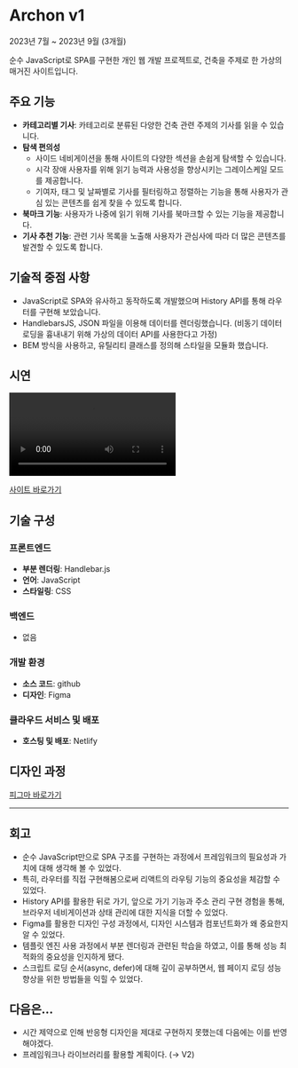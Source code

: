 # Archon v1

2023년 7월 ~ 2023년 9월 (3개월)

순수 JavaScript로 SPA를 구현한 개인 웹 개발 프로젝트로, 건축을 주제로 한 가상의 매거진 사이트입니다.

## 주요 기능

- **카테고리별 기사**: 카테고리로 분류된 다양한 건축 관련 주제의 기사를 읽을 수 있습니다.
- **탐색 편의성**
  - 사이드 네비게이션을 통해 사이트의 다양한 섹션을 손쉽게 탐색할 수 있습니다.
  - 시각 장애 사용자를 위해 읽기 능력과 사용성을 향상시키는 그레이스케일 모드를 제공합니다.
  - 기여자, 태그 및 날짜별로 기사를 필터링하고 정렬하는 기능을 통해 사용자가 관심 있는 콘텐츠를 쉽게 찾을 수 있도록 합니다.
- **북마크 기능**: 사용자가 나중에 읽기 위해 기사를 북마크할 수 있는 기능을 제공합니다.
- **기사 추천 기능**: 관련 기사 목록을 노출해 사용자가 관심사에 따라 더 많은 콘텐츠를 발견할 수 있도록 합니다.

## 기술적 중점 사항

- JavaScript로 SPA와 유사하고 동작하도록 개발했으며 History API를 통해 라우터를 구현해 보았습니다.
- HandlebarsJS, JSON 파일을 이용해 데이터를 렌더링했습니다. (비동기 데이터 로딩을 흉내내기 위해 가상의 데이터 API를 사용한다고 가정)
- BEM 방식을 사용하고, 유틸리티 클래스를 정의해 스타일을 모듈화 했습니다.

## 시연

<video src="https://github.com/urbanscratcher/project-magazine/assets/17016494/e9d06acd-5d7b-40b5-9f36-3b90bd3378cc" controls></video>

[사이트 바로가기](https://project-archon.netlify.app/)

## 기술 구성
### 프론트엔드
- **부분 렌더링**: Handlebar.js
- **언어**: JavaScript
- **스타일링**: CSS

### 백엔드
- 없음

### 개발 환경
- **소스 코드**: github
- **디자인**: Figma

### 클라우드 서비스 및 배포
- **호스팅 및 배포**: Netlify

## 디자인 과정

[피그마 바로가기](https://www.figma.com/file/ulgZLkRfIVWfg6Hpi1Xmt3/%5BProject%5D-WD-Magazine?type=design&node-id=0%3A1&mode=design&t=0T2BBnd8bvOGt5uh-1)

---

## 회고

- 순수 JavaScript만으로 SPA 구조를 구현하는 과정에서 프레임워크의 필요성과 가치에 대해 생각해 볼 수 있었다.
- 특히, 라우터를 직접 구현해봄으로써 리액트의 라우팅 기능의 중요성을 체감할 수 있었다.
- History API를 활용한 뒤로 가기, 앞으로 가기 기능과 주소 관리 구현 경험을 통해, 브라우저 네비게이션과 상태 관리에 대한 지식을 더할 수 있었다.
- Figma를 활용한 디자인 구성 과정에서, 디자인 시스템과 컴포넌트화가 왜 중요한지 알 수 있었다.
- 템플릿 엔진 사용 과정에서 부분 렌더링과 관련된 학습을 하였고, 이를 통해 성능 최적화의 중요성을 인지하게 됐다.
- 스크립트 로딩 순서(async, defer)에 대해 깊이 공부하면서, 웹 페이지 로딩 성능 향상을 위한 방법들을 익힐 수 있었다.

## 다음은...

- 시간 제약으로 인해 반응형 디자인을 제대로 구현하지 못했는데 다음에는 이를 반영해야겠다.
- 프레임워크나 라이브러리를 활용할 계획이다. (→ V2)

